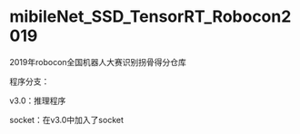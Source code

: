 # mibileNet_SSD_TensorRT_Robocon2019
2019年robocon全国机器人大赛识别拐骨得分仓库

程序分支：

v3.0：推理程序

socket：在v3.0中加入了socket